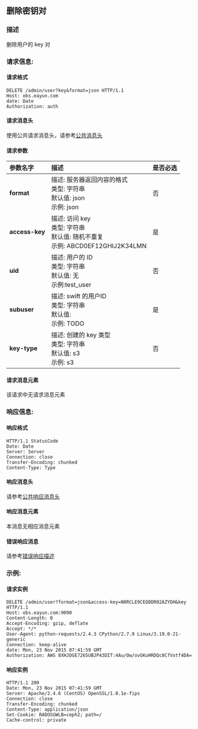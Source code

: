 ## 删除密钥对
### 描述
删除用户的 key 对

### 请求信息:
#### 请求格式
```
DELETE /admin/user?key&format=json HTTP/1.1
Host: obs.eayun.com
date: Date
Authorization: auth
```

#### 请求消息头
使用公共请求消息头，请参考[公共消息头](../header.md)

#### 请求参数
| 参数名字 | 描述 | 是否必选 |
| :-- | :-- | :-- |
| **format** | 描述: 服务器返回内容的格式 <br>类型: 字符串<br>默认值: json<br>示例: json| 否 |
| **access-key** | 描述: 访问 key <br>类型: 字符串 <br>默认值: 随机不重复 <br>示例: ABCD0EF12GHIJ2K34LMN | 是 |
| **uid** | 描述: 用户的 ID <br>类型: 字符串 <br>默认值: 无 <br>示例:test_user | 否 |
| **subuser** | 描述: swift 的用户ID <br>类型: 字符串 <br>默认值:  <br>示例: TODO | 是 |
| **key-type** | 描述: 创建的 key 类型 <br>类型: 字符串 <br>默认值: s3 <br>示例: s3 | 否 |

#### 请求消息元素
该请求中无请求消息元素

### 响应信息:
#### 响应格式
```
HTTP/1.1 StatusCode
Date: Date
Server: Server
Connection: close
Transfer-Encoding: chunked
Content-Type: Type
```

#### 响应消息头
请参考[公共响应消息头](../header.md)

#### 响应消息元素
本消息无相应消息元素

#### 错误响应消息
请参考[错误响应描述](../error.md)
### 示例:
#### 请求实例
```
DELETE /admin/user?format=json&access-key=N0RCLE9CEQ0DR02AZYDH&key HTTP/1.1
Host: obs.eayun.com:9090
Content-Length: 0
Accept-Encoding: gzip, deflate
Accept: */*
User-Agent: python-requests/2.4.3 CPython/2.7.9 Linux/3.19.0-21-generic
Connection: keep-alive
date: Mon, 23 Nov 2015 07:41:59 GMT
Authorization: AWS 8XHJDGE7265UBJP43DIT:4Au/Ow/ovGKuHRDQc8CfVxtf4DA=
```
#### 响应实例
```
HTTP/1.1 200 
Date: Mon, 23 Nov 2015 07:41:59 GMT
Server: Apache/2.4.6 (CentOS) OpenSSL/1.0.1e-fips
Connection: close
Transfer-Encoding: chunked
Content-Type: application/json
Set-Cookie: RADOSGWLB=ceph2; path=/
Cache-control: private
```
